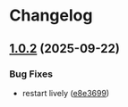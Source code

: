 # Changelog

## [1.0.2](https://github.com/Fred-Vatin/smart-random-wallpaper/compare/1.0.1...v1.0.2) (2025-09-22)


### Bug Fixes

* restart lively ([e8e3699](https://github.com/Fred-Vatin/smart-random-wallpaper/commit/e8e3699d4bfe17d11b7ce1e61023587bfa857049))
